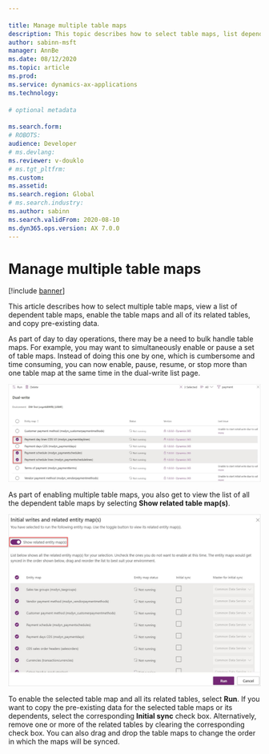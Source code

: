 ```yaml
---

title: Manage multiple table maps
description: This topic describes how to select table maps, list dependent table maps, enable the table maps and all of its related tables, and copy pre-existing data.
author: sabinn-msft
manager: AnnBe
ms.date: 08/12/2020
ms.topic: article
ms.prod: 
ms.service: dynamics-ax-applications
ms.technology: 

# optional metadata

ms.search.form: 
# ROBOTS: 
audience: Developer
# ms.devlang: 
ms.reviewer: v-douklo
# ms.tgt_pltfrm: 
ms.custom:
ms.assetid: 
ms.search.region: Global
# ms.search.industry: 
ms.author: sabinn
ms.search.validFrom: 2020-08-10
ms.dyn365.ops.version: AX 7.0.0
---
```


# Manage multiple table maps

[!include [banner](../../includes/banner.md)]


This article describes how to select multiple table maps, view a list of dependent table maps, enable the table maps and all of its related tables, and copy pre-existing data.

As part of day to day operations, there may be a need to bulk handle table maps. For example, you may want to simultaneously enable or pause a set of table maps. Instead of doing this one by one, which is cumbersome and time consuming, you can now enable, pause, resume, or stop more than one table map at the same time in the dual-write list page.

![Select multiple table maps](media/select-multiple-entity-maps.png)
 
As part of enabling multiple table maps, you also get to view the list of all the dependent table maps by selecting **Show related table map(s)**.

![Show related table maps](media/show-related-entity-map.png)
 
To enable the selected table map and all its related tables, select **Run**. If you want to copy the pre-existing data for the selected table maps or its dependents, select the corresponding **Initial sync** check box. Alternatively, remove one or more of the related tables by clearing the corresponding check box. You can also drag and drop the table maps to change the order in which the maps will be synced.
